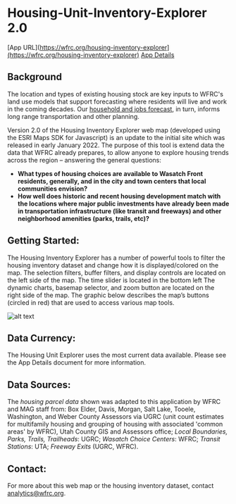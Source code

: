 # Housing-Unit-Inventory-Explorer 2.0

[App URL](https://wfrc.org/housing-inventory-explorer](https://wfrc.org/housing-inventory-explorer)
[App Details](https://docs.google.com/document/d/1dmgoN0SSVyjYOIDhS_r3c9cc5MlXL709iMiZwK8l1XA/edit?tab=t.0)

## Background

The location and types of existing housing stock are key inputs to WFRC's land use models that support forecasting where residents will live and work in the coming decades. Our [household and jobs forecast](https://wfrc.org/household-job-forecast-map), in turn, informs long range transportation and other planning.  

Version 2.0 of the Housing Inventory Explorer web map (developed using the ESRI Maps SDK for Javascript) is an update to the initial site which was released in early January 2022. The purpose of this tool is extend data the data that WFRC already prepares, to allow anyone to explore housing trends across the region – answering the general questions: 

- **What types of housing choices are available to Wasatch Front residents, generally, and in the city and town centers that local communities envision?**
- **How well does historic and recent housing development match with the locations where major public investments have already been made in transportation infrastructure (like transit and freeways) and other neighborhood amenities (parks, trails, etc)?**  

## Getting Started:

The Housing Inventory Explorer has a number of powerful tools to filter the housing inventory dataset and change how it is displayed/colored on the map. The selection filters, buffer filters, and display controls are located on the left side of the map. The time slider is located in the bottom left The dynamic charts, basemap selector, and zoom button are located on the right side of the map. The graphic below describes the map’s buttons (circled in red) that are used to access various map tools.

![alt text](images/wfrc_housing_explorer_guide.png)

## Data Currency:

The Housing Unit Explorer uses the most current data available. Please see the App Details document for more information.


## Data Sources:

The *housing parcel data* shown was adapted to this application by WFRC and MAG staff from: Box Elder, Davis, Morgan, Salt Lake, Tooele, Washington, and Weber County Assessors via UGRC (unit count estimates for multifamily housing and grouping of housing with associated 'common areas' by WFRC), Utah County GIS and Assessors office; *Local Boundaries, Parks, Trails, Trailheads*: UGRC; *Wasatch Choice Centers*: WFRC; *Transit Stations*: UTA; *Freeway Exits* (UGRC, WFRC).


## Contact:
For more about this web map or the housing inventory dataset, contact [analytics@wfrc.org](analytics@wfrc.org).


